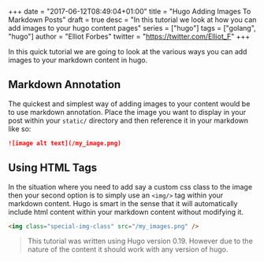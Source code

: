 +++
date = "2017-06-12T08:49:04+01:00"
title = "Hugo Adding Images To Markdown Posts"
draft = true
desc = "In this tutorial we look at how you can add images to your hugo content pages"
series = ["hugo"]
tags = ["golang", "hugo"]
author = "Elliot Forbes"
twitter = "https://twitter.com/Elliot_F"
+++

In this quick tutorial we are going to look at the various ways you can add images to your markdown content in hugo. 

## Markdown Annotation

The quickest and simplest way of adding images to your content would be to use markdown annotation. Place the image you want to display in your post within your `static/` directory and then reference it in your markdown like so:

```md
![image alt text](/my_image.png)
```

## Using HTML Tags

In the situation where you need to add say a custom css class to the image then your second option is to simply use an `<img/>` tag within your markdown content. Hugo is smart in the sense that it will automatically include html content within your markdown content without modifying it.

```html
<img class="special-img-class" src="/my_images.png" /> 
```

> This tutorial was written using Hugo version 0.19. However due to the nature of the content it should work with any version of hugo.